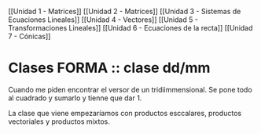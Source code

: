 [[Unidad 1 - Matrices]]
[[Unidad 2 - Matrices]]
[[Unidad 3 - Sistemas de Ecuaciones Lineales]]
[[Unidad 4 - Vectores]]
[[Unidad 5 - Transformaciones Lineales]]
[[Unidad 6 - Ecuaciones de la recta]]
[[Unidad 7 - Cónicas]]



# Clases FORMA :: clase dd/mm


Cuando me piden encontrar el versor de un tridiimmensional. Se pone todo al cuadrado y sumarlo y tienne que dar 1.


La clase que viene empezaríamos con productos esccalares, productos vectoriales y productos mixtos.